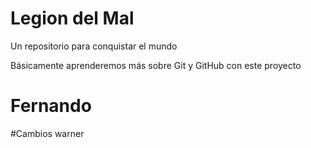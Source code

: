 # Legion del Mal
Un repositorio para conquistar el mundo

Básicamente aprenderemos más sobre Git y GitHub con este proyecto


# Fernando

#Cambios warner 